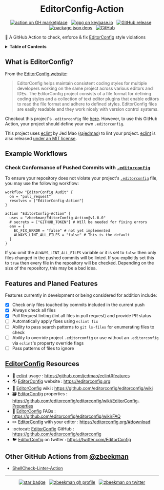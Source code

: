 <div align="center">

# EditorConfig-Action

[![action on GH marketplace][marketplace badge]][marketplace] &nbsp;
[![gpg on keybase.io][keybase badge]][keybase] &nbsp;
[![GitHub release][release badge]][latest release] &nbsp;
[![package.json deps][npm dep badge]][eclint npm] &nbsp;
[![GitHub][LICENSE badge]][LICENSE]

</div>

:mag_right: A GitHub Action to check, enforce & fix [EditorConfig] style violations

<details><summary><b>Table of Contents</b></summary>
<p>

<!-- markdown-toc start - Don't edit this section. Run M-x markdown-toc-refresh-toc -->

  - [What is EditorConfig?](#what-is-editorconfig)
  - [Example Workflows](#example-workflows)
    - [Check Conformance of Pushed Commits with `.editorconfig`](#check-conformance-of-pushed-commits-with-editorconfig)
  - [Features and Planed Features](#features-and-planed-features)
  - [EditorConfig Resources](#editorconfig-resources)
  - [Other GitHub Actions from @zbeekman](#other-github-actions-from-zbeekman)

<!-- markdown-toc end -->

</p>
</details>

## What is EditorConfig?

From the [EditorConfig website][EditorConfig]:
> EditorConfig helps maintain consistent coding styles for multiple developers working on the same project across
various editors and IDEs. The EditorConfig project consists of a file format for defining coding styles and a collection
of text editor plugins that enable editors to read the file format and adhere to defined styles. EditorConfig files are
easily readable and they work nicely with version control systems.

Checkout this project's `.editorconfig` file [here][`.editorconfig`]. However, to use this GitHub Action, your project
should define your own `.editorconfig`.

This project uses [eclint] by Jed Mao ([@jedmao]) to lint your project. [eclint] is also
released [under an MIT license].

## Example Workflows

### Check Conformance of Pushed Commits with [`.editorconfig`]

To ensure your repository does not violate your project's [`.editorconfig`] file, you may use the
following workflow:

```workflow
workflow "EditorConfig Audit" {
  on = "pull_request"
  resolves = ["EditorConfig-Action"]
}

action "EditorConfig-Action" {
  uses = "zbeekman/EditorConfig-Action@v1.0.0"
  # secrets = ["GITHUB_TOKEN"] # Will be needed for fixing errors
  env = {
    EC_FIX_ERROR = "false" # not yet implemented
    ALWAYS_LINT_ALL_FILES = "false" # This is the default
  }
}
```

If you omit the  `ALWAYS_LINT_ALL_FILES` variable or it is set to `false` then only files changed in
the pushed commits will be linted. If you explicitly set this to `true` then every file in the
repository will be checked. Depending on the size of the repository, this may be a bad idea.

## Features and Planed Features

Features currently in development or being considered for addition include:

  - [x] Check only files touched by commits included in the current push
  - [x] Always check all files
  - [x] Pull Request linting (lint all files in pull request) and provide PR status
  - [ ] Automatically apply fixes using `eclint fix`
  - [ ] Ability to pass search patterns to `git ls-files` for enumerating files to check
  - [ ] Ability to override project `.editorconfig` or use without an `.editorconfig` via `eclint`'s property override
      flags
  - [ ] Pass patterns of files to ignore

## [EditorConfig] Resources

  - :book: [eclint] usage : https://github.com/jedmao/eclint#features
  - :earth_americas: [EditorConfig] website : https://editorconfig.org
  - :memo: [EditorConfig] wiki : https://github.com/editorconfig/editorconfig/wiki
  - :card_file_box: [EditorConfig] properties :
    https://github.com/editorconfig/editorconfig/wiki/EditorConfig-Properties
  - :thinking: [EditorConfig] FAQs : https://github.com/editorconfig/editorconfig/wiki/FAQ
  - :pencil2: [EditorConfig] with your editor : https://editorconfig.org/#download
  - :octocat: [EditorConfig] GitHub : https://github.com/editorconfig/editorconfig
  - :bird: [EditorConfig] on twitter : https://twitter.com/EditorConfig

## Other GitHub Actions from [@zbeekman]

  - [ShellCheck-Linter-Action]

---

<div align="center">

[![star badge][star badge]][star] &nbsp;
[![zbeekman gh profile][gh follow]][gh profile] &nbsp;
[![zbeekman on twitter][twitter badge]][twitter]

</div>

[EditorConfig]: https://editorconfig.org
[eclint]: https://github.com/jedmao/eclint
[@jedmao]: https://github.com/jedmao
[@zbeekman]: https://github.com/zbeekman
[under an MIT license]: https://github.com/jedmao/eclint/blob/master/LICENSE
[`.editorconfig`]: https://github.com/zbeekman/EditorConfig-Action/blob/master/.editorconfig
[ShellCheck-Linter-Action]: https://github.com/marketplace/actions/shellcheck-linter-action

<!--
Badges and local links
-->
[marketplace badge]: https://img.shields.io/badge/GitHub-Marketplace-lightblue.svg
[marketplace]: https://github.com/marketplace/actions/editorconfig-action
[LICENSE badge]: https://img.shields.io/github/license/zbeekman/EditorConfig-Action.svg
[LICENSE]: https://github.com/zbeekman/EditorConfig-Action/blob/master/LICENSE
[release badge]: https://img.shields.io/github/release/zbeekman/EditorConfig-Action.svg
[latest release]: https://github.com/zbeekman/EditorConfig-Action/releases/latest
[npm dep badge]:
https://img.shields.io/github/package-json/dependency-version/zbeekman/EditorConfig-Action/eclint.svg
[eclint npm]: https://www.npmjs.com/package/eclint
[keybase badge]: https://img.shields.io/keybase/pgp/zbeekman.svg
[keybase]: https://keybase.io/zbeekman
[twitter badge]: https://img.shields.io/twitter/follow/zbeekman.svg?style=social
[twitter]: https://twitter.com/intent/follow?screen_name=zbeekman
[star badge]: https://img.shields.io/github/stars/zbeekman/EditorConfig-Action.svg?style=social
[star]: https://github.com/zbeekman/EditorConfig-Action
[gh follow]: https://img.shields.io/github/followers/zbeekman.svg?style=social
[gh profile]: https://github.com/zbeekman
